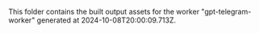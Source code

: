 This folder contains the built output assets for the worker "gpt-telegram-worker" generated at 2024-10-08T20:00:09.713Z.